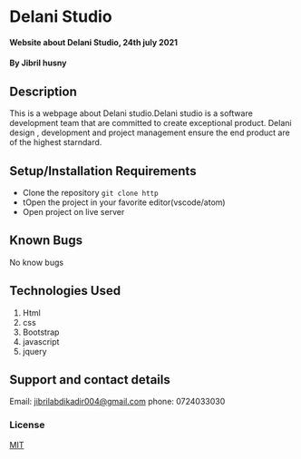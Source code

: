 # Delani Studio
#### Website about Delani Studio, 24th july 2021
#### By Jibril husny
## Description
This is a webpage about Delani studio.Delani studio is a software development  team that are committed to create exceptional product. Delani design , development and project management ensure the end product are of the highest starndard.
## Setup/Installation Requirements
* Clone the repository
`git clone http`
* tOpen the project in your favorite editor(vscode/atom)
* Open project on live server

## Known Bugs
No know bugs
## Technologies Used
1. Html 
2. css
3. Bootstrap
4. javascript
5. jquery
## Support and contact details
Email: jibrilabdikadir004@gmail.com
phone: 0724033030
### License
[MIT](license.txt)

